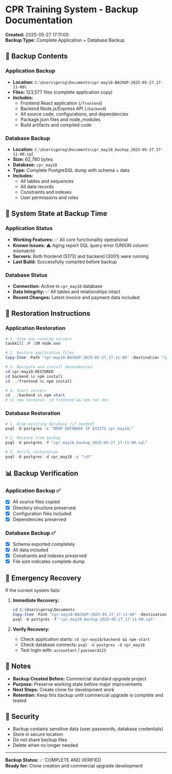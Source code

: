 # CPR Training System - Backup Documentation
**Created:** 2025-05-27 17:11:00  
**Backup Type:** Complete Application + Database Backup

## 📁 Backup Contents

### Application Backup
- **Location:** `C:\Users\gerog\Documents\cpr-may18-BACKUP-2025-05-27_17-11-00\`
- **Files:** 123,577 files (complete application copy)
- **Includes:**
  - Frontend React application (`/frontend`)
  - Backend Node.js/Express API (`/backend`)
  - All source code, configurations, and dependencies
  - Package.json files and node_modules
  - Build artifacts and compiled code

### Database Backup
- **Location:** `C:\Users\gerog\Documents\cpr_may18_backup_2025-05-27_17-11-00.sql`
- **Size:** 62,780 bytes
- **Database:** `cpr_may18`
- **Type:** Complete PostgreSQL dump with schema + data
- **Includes:**
  - All tables and sequences
  - All data records
  - Constraints and indexes
  - User permissions and roles

## 🔧 System State at Backup Time

### Application Status
- **Working Features:** ✅ All core functionality operational
- **Known Issues:** ⚠️ Aging report SQL query error (UNION column mismatch)
- **Servers:** Both frontend (5173) and backend (3001) were running
- **Last Build:** Successfully compiled before backup

### Database Status
- **Connection:** Active to `cpr_may18` database
- **Data Integrity:** ✅ All tables and relationships intact
- **Recent Changes:** Latest invoice and payment data included

## 🔄 Restoration Instructions

### Application Restoration
```powershell
# 1. Stop any running servers
taskkill /F /IM node.exe

# 2. Restore application files
Copy-Item -Path "cpr-may18-BACKUP-2025-05-27_17-11-00" -Destination "cpr-may18-RESTORED" -Recurse

# 3. Navigate and install dependencies
cd cpr-may18-RESTORED
cd backend && npm install
cd ../frontend && npm install

# 4. Start servers
cd ../backend && npm start
# In new terminal: cd frontend && npm run dev
```

### Database Restoration
```powershell
# 1. Drop existing database (if needed)
psql -U postgres -c "DROP DATABASE IF EXISTS cpr_may18;"

# 2. Restore from backup
psql -U postgres -f "cpr_may18_backup_2025-05-27_17-11-00.sql"

# 3. Verify restoration
psql -U postgres -d cpr_may18 -c "\dt"
```

## 📊 Backup Verification

### Application Backup ✅
- [x] All source files copied
- [x] Directory structure preserved
- [x] Configuration files included
- [x] Dependencies preserved

### Database Backup ✅
- [x] Schema exported completely
- [x] All data included
- [x] Constraints and indexes preserved
- [x] File size indicates complete dump

## 🚨 Emergency Recovery

If the current system fails:

1. **Immediate Recovery:**
   ```powershell
   cd C:\Users\gerog\Documents
   Copy-Item -Path "cpr-may18-BACKUP-2025-05-27_17-11-00" -Destination "cpr-may18" -Recurse -Force
   psql -U postgres -f "cpr_may18_backup_2025-05-27_17-11-00.sql"
   ```

2. **Verify Recovery:**
   - Check application starts: `cd cpr-may18/backend && npm start`
   - Check database connects: `psql -U postgres -d cpr_may18`
   - Test login with: `accountant` / `password123`

## 📝 Notes

- **Backup Created Before:** Commercial standard upgrade project
- **Purpose:** Preserve working state before major improvements
- **Next Steps:** Create clone for development work
- **Retention:** Keep this backup until commercial upgrade is complete and tested

## 🔐 Security

- Backup contains sensitive data (user passwords, database credentials)
- Store in secure location
- Do not share backup files
- Delete when no longer needed

---
**Backup Status:** ✅ COMPLETE AND VERIFIED  
**Ready for:** Clone creation and commercial upgrade development 